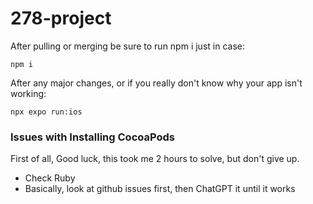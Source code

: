 # 278-project

After pulling or merging be sure to run npm i just in case:
```
npm i
```

After any major changes, or if you really don't know why your app isn't working:
```
npx expo run:ios
```


### Issues with Installing CocoaPods
First of all, Good luck, this took me 2 hours to solve, but don't give up.
* Check Ruby
* Basically, look at github issues first, then ChatGPT it until it works
